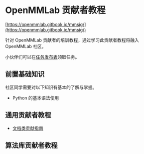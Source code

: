 # OpenMMLab 贡献者教程

[https://openmmlab.gitbook.io/mmsig/](https://openmmlab.gitbook.io/mmsig/)

针对 OpenMMLab 贡献者的培训教程，通过学习此贡献者教程将融入 OpenMMLab 社区。

小伙伴们可以在[任务发布表](https://aicarrier.feishu.cn/sheets/shtcnE5FlKLcg4vMjMMoq4kFL1f)领取任务。

## 前置基础知识

社区同学需要对以下知识有基本的了解与掌握。

- Python 的基本语法使用


## 通用贡献者教程

* [文档类贡献指南](01doc/doc.md)


## 算法库贡献者教程

